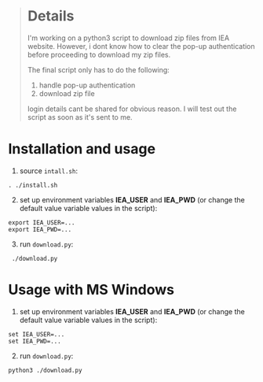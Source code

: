 > Details
> =======
> 
> I'm working on a python3 script to download zip files from IEA website. However, i dont know how to clear the pop-up authentication before proceeding to download my zip files. 
> 
> The final script only has to do the following:
>  1. handle pop-up authentication 
>  2. download zip file
> 
> login details cant be shared for obvious reason. I will test out the script as soon as it's sent to me.


Installation and usage
======================

1. source `intall.sh`:
```
. ./install.sh
```

2. set up environment variables **IEA_USER** and **IEA_PWD** (or change the default value variable values in the script):

```
export IEA_USER=...
export IEA_PWD=...
```

3. run `download.py`:

```
 ./download.py
```

Usage with MS Windows
=====================

1. set up environment variables **IEA_USER** and **IEA_PWD** (or change the default value variable values in the script):

```
set IEA_USER=...
set IEA_PWD=...
```

2. run `download.py`:

```
python3 ./download.py
```
